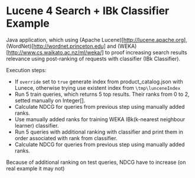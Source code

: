 Lucene 4 Search + IBk Classifier Example
=======================

Java application, which using (Apache Lucene)[http://lucene.apache.org], (WordNet)[http://wordnet.princeton.edu] and (WEKA)[http://www.cs.waikato.ac.nz/ml/weka/] to proof increasing search results relevance using post-ranking of requests with classifier (IBk Classifier).

Execution steps:

- If `override` set to `true` generate index from product_catalog.json with Lunece, otherwise trying use existent index from `\tmp\lunceneIndex`
- Run 5 train queries, which returns 5 top results. Their ranks from 0 to 2, setted manually on Integer[].
- Calculate NDCG for queries from previous step using manually added ranks.
- Use manually added ranks for training WEKA IBk(k-nearest neighbour learner) classifier.
- Run 5 queries with additional ranking with classifier and print them in order associated with rank from classifier.
- Calculate NDCG for queries from previous step using manually added ranks.

Because of additional ranking on test queries, NDCG have to increase (on real example it may not)

